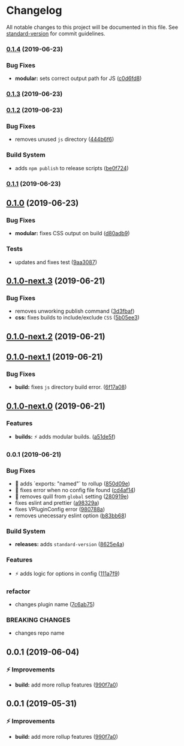 # Changelog

All notable changes to this project will be documented in this file. See [standard-version](https://github.com/conventional-changelog/standard-version) for commit guidelines.

### [0.1.4](https://github.com/davidroyer/vue-cli-plugin-vplugin/compare/v0.1.3...v0.1.4) (2019-06-23)


### Bug Fixes

* **modular:** sets correct output path for JS ([c0d6fd8](https://github.com/davidroyer/vue-cli-plugin-vplugin/commit/c0d6fd8))



### [0.1.3](https://github.com/davidroyer/vue-cli-plugin-vplugin/compare/v0.1.2...v0.1.3) (2019-06-23)



### [0.1.2](https://github.com/davidroyer/vue-cli-plugin-vplugin/compare/v0.1.1...v0.1.2) (2019-06-23)


### Bug Fixes

* removes unused `js` directory ([444b6f6](https://github.com/davidroyer/vue-cli-plugin-vplugin/commit/444b6f6))


### Build System

* adds `npm publish` to release scripts ([be0f724](https://github.com/davidroyer/vue-cli-plugin-vplugin/commit/be0f724))



### [0.1.1](https://github.com/davidroyer/vue-cli-plugin-vplugin/compare/v0.1.0...v0.1.1) (2019-06-23)



## [0.1.0](https://github.com/davidroyer/vue-cli-plugin-vplugin/compare/v0.1.0-next.3...v0.1.0) (2019-06-23)


### Bug Fixes

* **modular:** fixes CSS output on build ([d80adb9](https://github.com/davidroyer/vue-cli-plugin-vplugin/commit/d80adb9))


### Tests

* updates and fixes test ([9aa3087](https://github.com/davidroyer/vue-cli-plugin-vplugin/commit/9aa3087))



## [0.1.0-next.3](https://github.com/davidroyer/vue-cli-plugin-vplugin/compare/v0.1.0-next.2...v0.1.0-next.3) (2019-06-21)


### Bug Fixes

* removes unworking publish command ([3d3fbaf](https://github.com/davidroyer/vue-cli-plugin-vplugin/commit/3d3fbaf))
* **css:** fixes builds to include/exclude `CSS` ([5b05ee3](https://github.com/davidroyer/vue-cli-plugin-vplugin/commit/5b05ee3))



## [0.1.0-next.2](https://github.com/davidroyer/vue-cli-plugin-vplugin/compare/v0.1.0-next.1...v0.1.0-next.2) (2019-06-21)



## [0.1.0-next.1](https://github.com/davidroyer/vue-cli-plugin-vplugin/compare/v0.1.0-next.0...v0.1.0-next.1) (2019-06-21)


### Bug Fixes

* **build:** fixes `js` directory build error. ([6f17a08](https://github.com/davidroyer/vue-cli-plugin-vplugin/commit/6f17a08))



## [0.1.0-next.0](https://github.com/davidroyer/vue-cli-plugin-vplugin/compare/v0.0.1...v0.1.0-next.0) (2019-06-21)


### Features

* **builds:** :zap: adds modular builds. ([a51de5f](https://github.com/davidroyer/vue-cli-plugin-vplugin/commit/a51de5f))



### 0.0.1 (2019-06-21)


### Bug Fixes

* :bug: adds \`exports: "named"\` to rollup ([850d09e](https://github.com/davidroyer/vue-cli-plugin-vplugin/commit/850d09e))
* :bug: fixes error when no config file found ([cd4af14](https://github.com/davidroyer/vue-cli-plugin-vplugin/commit/cd4af14))
* :bug: removes quill from `global` setting ([280919e](https://github.com/davidroyer/vue-cli-plugin-vplugin/commit/280919e))
* fixes eslint and prettier ([a98329a](https://github.com/davidroyer/vue-cli-plugin-vplugin/commit/a98329a))
* fixes VPluginConfig error ([980788a](https://github.com/davidroyer/vue-cli-plugin-vplugin/commit/980788a))
* removes unecessary eslint option ([b83bb68](https://github.com/davidroyer/vue-cli-plugin-vplugin/commit/b83bb68))


### Build System

* **releases:** adds `standard-version` ([8625e4a](https://github.com/davidroyer/vue-cli-plugin-vplugin/commit/8625e4a))


### Features

* :zap: adds logic for options in config ([111a7f9](https://github.com/davidroyer/vue-cli-plugin-vplugin/commit/111a7f9))


### refactor

* changes plugin name ([7c6ab75](https://github.com/davidroyer/vue-cli-plugin-vplugin/commit/7c6ab75))


### BREAKING CHANGES

* changes repo name



<a name="0.0.1"></a>
## 0.0.1 (2019-06-04)


### :zap: Improvements

* **build:** add more rollup features ([990f7a0](https://github.com/davidroyer/vue-cli-plugin-vplugin/commit/990f7a0))



<a name="0.0.1"></a>
## 0.0.1 (2019-05-31)

### :zap: Improvements

* **build:** add more rollup features ([990f7a0](https://github.com/davidroyer/vue-cli-plugin-vplugin/commit/990f7a0))
